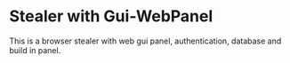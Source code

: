 # Stealer with Gui-WebPanel
This is a browser stealer with web gui panel, authentication, database and build in panel.
